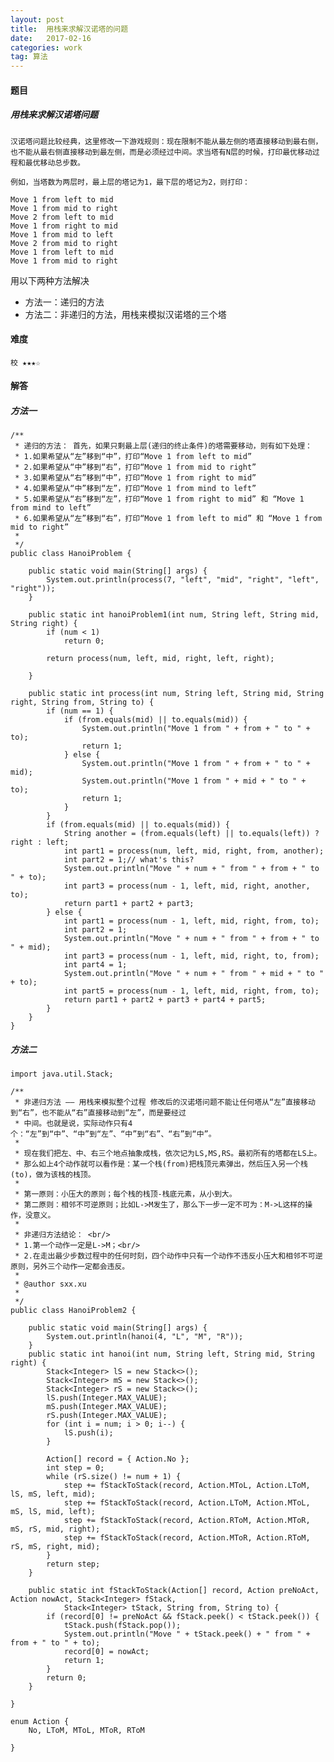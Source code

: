 ```yaml
---
layout: post
title:  用栈来求解汉诺塔的问题
date:   2017-02-16
categories: work
tag: 算法
---
```

 

#### 题目 ####

##### 用栈来求解汉诺塔问题 #####


	汉诺塔问题比较经典，这里修改一下游戏规则：现在限制不能从最左侧的塔直接移动到最右侧，也不能从最右侧直接移动到最左侧，而是必须经过中间。求当塔有N层的时候，打印最优移动过程和最优移动总步数。

	例如，当塔数为两层时，最上层的塔记为1，最下层的塔记为2，则打印：

	Move 1 from left to mid
	Move 1 from mid to right
	Move 2 from left to mid
	Move 1 from right to mid
	Move 1 from mid to left
	Move 2 from mid to right
	Move 1 from left to mid
	Move 1 from mid to right
 

用以下两种方法解决

- 方法一：递归的方法
- 方法二：非递归的方法，用栈来模拟汉诺塔的三个塔


#### 难度 ####

	校 ★★★☆


#### 解答 ####
 
	 


##### 方法一 #####

	/**
	 * 递归的方法： 首先，如果只剩最上层(递归的终止条件)的塔需要移动，则有如下处理： 
	 * 1.如果希望从“左”移到“中”，打印“Move 1 from left to mid” 
	 * 2.如果希望从“中”移到“右”，打印“Move 1 from mid to right” 
	 * 3.如果希望从“右”移到“中”，打印“Move 1 from right to mid” 
	 * 4.如果希望从“中”移到“左”，打印“Move 1 from mind to left”
	 * 5.如果希望从“右”移到“左”，打印“Move 1 from right to mid” 和 “Move 1 from mind to left”
	 * 6.如果希望从“左”移到“右”，打印“Move 1 from left to mid” 和 “Move 1 from mid to right”
	 * 
	 */
	public class HanoiProblem {
	
		public static void main(String[] args) {
			System.out.println(process(7, "left", "mid", "right", "left", "right"));
		}
	
		public static int hanoiProblem1(int num, String left, String mid, String right) {
			if (num < 1)
				return 0;
	
			return process(num, left, mid, right, left, right);
	
		}
	
		public static int process(int num, String left, String mid, String right, String from, String to) {
			if (num == 1) {
				if (from.equals(mid) || to.equals(mid)) {
					System.out.println("Move 1 from " + from + " to " + to);
					return 1;
				} else {
					System.out.println("Move 1 from " + from + " to " + mid);
					System.out.println("Move 1 from " + mid + " to " + to);
					return 1;
				}
			}
			if (from.equals(mid) || to.equals(mid)) {
				String another = (from.equals(left) || to.equals(left)) ? right : left;
				int part1 = process(num, left, mid, right, from, another);
				int part2 = 1;// what's this?
				System.out.println("Move " + num + " from " + from + " to " + to);
				int part3 = process(num - 1, left, mid, right, another, to);
				return part1 + part2 + part3;
			} else {
				int part1 = process(num - 1, left, mid, right, from, to);
				int part2 = 1;
				System.out.println("Move " + num + " from " + from + " to " + mid);
				int part3 = process(num - 1, left, mid, right, to, from);
				int part4 = 1;
				System.out.println("Move " + num + " from " + mid + " to " + to);
				int part5 = process(num - 1, left, mid, right, from, to);
				return part1 + part2 + part3 + part4 + part5;
			}
		}
	}



##### 方法二 #####
	
	import java.util.Stack;
	
	/**
	 * 非递归方法 —— 用栈来模拟整个过程 修改后的汉诺塔问题不能让任何塔从“左”直接移动到“右”，也不能从“右”直接移动到“左”，而是要经过
	 * 中间。也就是说，实际动作只有4个：“左”到“中”、“中”到“左”、“中”到“右”、“右”到“中”。
	 * 
	 * 现在我们把左、中、右三个地点抽象成栈，依次记为LS,MS,RS。最初所有的塔都在LS上。
	 * 那么如上4个动作就可以看作是：某一个栈(from)把栈顶元素弹出，然后压入另一个栈(to)，做为该栈的栈顶。
	 * 
	 * 第一原则：小压大的原则；每个栈的栈顶-栈底元素，从小到大。
	 * 第二原则：相邻不可逆原则；比如L->M发生了，那么下一步一定不可为：M->L这样的操作，没意义。
	 * 
	 * 非递归方法结论： <br/>
	 * 1.第一个动作一定是L->M；<br/>
	 * 2.在走出最少步数过程中的任何时刻，四个动作中只有一个动作不违反小压大和相邻不可逆原则，另外三个动作一定都会违反。
	 * 
	 * @author sxx.xu
	 *
	 */
	public class HanoiProblem2 {
	
		public static void main(String[] args) {
			System.out.println(hanoi(4, "L", "M", "R"));
		}
		public static int hanoi(int num, String left, String mid, String right) {
			Stack<Integer> lS = new Stack<>();
			Stack<Integer> mS = new Stack<>();
			Stack<Integer> rS = new Stack<>();
			lS.push(Integer.MAX_VALUE);
			mS.push(Integer.MAX_VALUE);
			rS.push(Integer.MAX_VALUE);
			for (int i = num; i > 0; i--) {
				lS.push(i);
			}
	
			Action[] record = { Action.No };
			int step = 0;
			while (rS.size() != num + 1) {
				step += fStackToStack(record, Action.MToL, Action.LToM, lS, mS, left, mid);
				step += fStackToStack(record, Action.LToM, Action.MToL, mS, lS, mid, left);
				step += fStackToStack(record, Action.RToM, Action.MToR, mS, rS, mid, right);
				step += fStackToStack(record, Action.MToR, Action.RToM, rS, mS, right, mid);
			}
			return step;
		}
	
		public static int fStackToStack(Action[] record, Action preNoAct, Action nowAct, Stack<Integer> fStack,
				Stack<Integer> tStack, String from, String to) {
			if (record[0] != preNoAct && fStack.peek() < tStack.peek()) {
				tStack.push(fStack.pop());
				System.out.println("Move " + tStack.peek() + " from " + from + " to " + to);
				record[0] = nowAct;
				return 1;
			}
			return 0;
		}
	
	}
	
	enum Action {
		No, LToM, MToL, MToR, RToM
	
	} 







